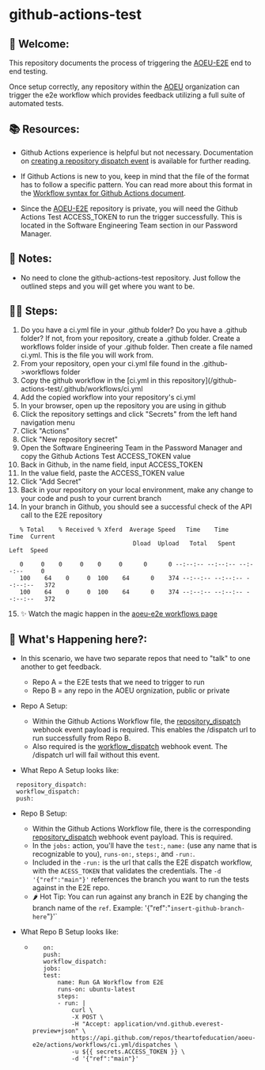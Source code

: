 # github-actions-test

## 👋 Welcome:

This repository documents the process of triggering the [AOEU-E2E](https://github.com/theartofeducation/aoeu-e2e) end to end testing. 

Once setup correctly, any repository within the [AOEU](https://github.com/theartofeducation) organization can trigger the e2e 
workflow which provides feedback utilizing a full suite of automated tests. 

## 📚 Resources:

* Github Actions experience is helpful but not necessary. Documentation on [creating a repository dispatch event](https://docs.github.com/en/rest/reference/repos#create-a-repository-dispatch-event) 
is available for further reading.

* If Github Actions is new to you, keep in mind that the file of the format has to follow a specific pattern. You can read more 
about this format in the [Workflow syntax for Github Actions document](https://docs.github.com/en/actions/using-workflows/workflow-syntax-for-github-actions).

* Since the [AOEU-E2E](https://github.com/theartofeducation/aoeu-e2e) repository is private, you will need the 
Github Actions Test ACCESS_TOKEN to run the trigger successfully. This is located in the Software Engineering Team section in our Password Manager.
## 📝 Notes: 

* No need to clone the github-actions-test repository. Just follow the outlined steps and you will get where you want to be. 
## 🚶🏽 Steps:

1. Do you have a ci.yml file in your .github folder? Do you have a .github folder? If not, from your repository, create a .github folder. Create a workflows folder inside of your .github folder. Then create a file named ci.yml. This is the file you will work from.
1. From your repository, open your ci.yml file found in the .github->workflows folder
1. Copy the github workflow in the [ci.yml in this repository](/github-actions-test/.github/workflows/ci.yml
1. Add the copied workflow into your repository's ci.yml
1. In your browser, open up the repository you are using in github
1. Click the repository settings and click "Secrets" from the left hand navigation menu
1. Click "Actions"
1. Click "New repository secret"
1. Open the Software Engineering Team in the Password Manager and copy the Github Actions Test ACCESS_TOKEN value
1. Back in Github, in the name field, input ACCESS_TOKEN 
1. In the value field, paste the ACCESS_TOKEN value
1. Click "Add Secret"
1. Back in your repository on your local environment, make any change to your code and push to your current branch
1. In your branch in Github, you should see a successful check of the API call to the E2E repository
 ```Run curl \
    % Total    % Received % Xferd  Average Speed   Time    Time     Time  Current
                                    Dload  Upload   Total   Spent    Left  Speed

    0     0    0     0    0     0      0      0 --:--:-- --:--:-- --:--:--     0
    100    64    0     0  100    64      0    374 --:--:-- --:--:-- --:--:--   372
    100    64    0     0  100    64      0    374 --:--:-- --:--:-- --:--:--   372
```
15. ✨ Watch the magic happen in the [aoeu-e2e workflows page](https://github.com/theartofeducation/aoeu-e2e/actions/workflows/ci.yml)

## 🤔 What's Happening here?:

* In this scenario, we have two separate repos that need to "talk" to one another to get feedback. 
   * Repo A = the E2E tests that we need to trigger to run
   * Repo B = any repo in the AOEU orgnization, public or private

* Repo A Setup:
   * Within the Github Actions Workflow file, the [repository_dispatch](https://docs.github.com/en/actions/using-workflows/events-that-trigger-workflows#repository_dispatch) webhook event payload is required. This enables the /dispatch url to run successfully from Repo B. 
   * Also required is the [workflow_dispatch](https://docs.github.com/en/actions/using-workflows/events-that-trigger-workflows#workflow_dispatch) webhook event. The /dispatch url will fail without this event. 

* What Repo A Setup looks like: 
```on:
  repository_dispatch:
  workflow_dispatch:
  push:
```
* Repo B Setup:
   * Within the Github Actions Workflow file, there is the corresponding [repository_dispatch](https://docs.github.com/en/actions/using-workflows/events-that-trigger-workflows#repository_dispatch) webhook event payload. This is required. 
   * In the `jobs:` action, you'll  have the `test:`, `name:` (use any name that is recognizable to you), `runs-on:`, `steps:`, and `-run:`.
   * Included in the `-run:` is the url that calls the E2E dispatch workflow, with the `ACESS_TOKEN` that validates the credentials. The `-d '{"ref":"main"}'` referrences the branch you want to run the tests against in the E2E repo. 
   * 🌶️ Hot Tip: You can run against any branch in E2E by changing the branch name of the `ref`. Example: '{"ref":"`insert-github-branch-here`"}'`

* What Repo B Setup looks like: 
   * ```name: github-actions-test ci
        on:
        push:
        workflow_dispatch:
        jobs:
        test:
            name: Run GA Workflow from E2E
            runs-on: ubuntu-latest
            steps:
            - run: |
                curl \
                -X POST \
                -H "Accept: application/vnd.github.everest-preview+json" \
                https://api.github.com/repos/theartofeducation/aoeu-e2e/actions/workflows/ci.yml/dispatches \
                -u ${{ secrets.ACCESS_TOKEN }} \
                -d '{"ref":"main"}'
